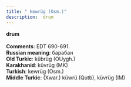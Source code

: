 ```yaml
---
title: " kewrüg (Osm.)"
description:  drum
---
```

<p data-pagefind-weight="0.5">
<strong> drum</strong><br><br>
<strong>Comments</strong>:  EDT 690-691.<br>
<strong>Russian meaning</strong>:  барабан<br>
<strong>Old Turkic</strong>:  kübrüg (OUygh.)<br>
<strong>Karakhanid</strong>:  küvrüg (MK)<br>
<strong>Turkish</strong>:  kewrüg (Osm.)<br>
<strong>Middle Turkic</strong>:  (Xwar.) küwrü (Qutb), küvrüg (IM)<br>

</p>
